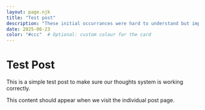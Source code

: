 ```yaml
---
layout: page.njk
title: "Test post"
description: "These initial occurrances were hard to understand but important to notice."
date: 2025-06-23
color: "#ccc"  # Optional: custom colour for the card
---
```


# Test Post

This is a simple test post to make sure our thoughts system is working correctly.

This content should appear when we visit the individual post page.

